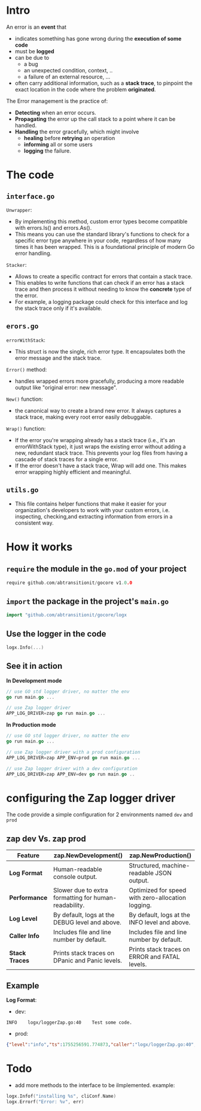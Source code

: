 # Intro
An error is an **event** that
 - indicates something has gone wrong during the **execution of some code**
 - must be **logged**
 - can be due to 
   - a bug
   - an unexpected condition, context, ..
   - a failure of an external resource, ...
 - often carry additional information, such as a **stack trace**, to pinpoint the exact location in the code where the problem **originated**.  

The Error management is the practice of:
- **Detecting** when an error occurs.
- **Propagating** the error up the call stack to a point where it can be handled.
- **Handling** the error gracefully, which might involve 
  - **healing** before **retrying** an operation
  - **informing** all or some  users
  - **logging** the failure.

# The code

## `interface.go`

`Unwrapper`: 
- By implementing this method, custom error types become compatible with errors.Is() and errors.As(). 
- This means you can use the standard library's functions to check for a specific error type anywhere in your code, regardless of how many times it has been wrapped. This is a foundational principle of modern Go error handling.

`Stacker`: 
- Allows to create a specific contract for errors that contain a stack trace. 
- This enables to write functions that can check if an error has a stack trace and then process it without needing to know the **concrete** type of the error. 
- For example, a logging package could check for this interface and log the stack trace only if it's available.

## `erors.go`

`errorWithStack`: 
- This struct is now the single, rich error type. It encapsulates both the error message and the stack trace.

`Error()` method: 
- handles wrapped errors more gracefully, producing a more readable output like "original error: new message".

`New()` function: 
- the canonical way to create a brand new error. It always captures a stack trace, making every root error easily debuggable.

`Wrap()` function: 
- If the error you're wrapping already has a stack trace (i.e., it's an errorWithStack type), it just wraps the existing error without adding a new, redundant stack trace. This prevents your log files from having a cascade of stack traces for a single error. 
- If the error doesn't have a stack trace, Wrap will add one. This makes error wrapping highly efficient and meaningful.


## `utils.go`

- This file contains helper functions that make it easier for your organization's developers to work with your custom errors, i.e. inspecting, checking,and extracting information from errors in a consistent way.

# How it works
## `require` the module in the `go.mod` of your project
```go
require github.com/abtransitionit/gocore v1.0.0
```

## `import` the package in the project's `main.go`
```go
import "github.com/abtransitionit/gocore/logx
```

## Use the logger in the code
```go
logx.Info(...)
```
## See it in action
  
  **In Development mode**
  ```go
  // use GO std logger driver, no matter the env
  go run main.go ...
  
  // use Zap logger driver
  APP_LOG_DRIVER=zap go run main.go ...
  ```
  
  **In Production mode**
  ```go
  // use GO std logger driver, no matter the env
  go run main.go ...

// use Zap logger driver with a prod configuration 
  APP_LOG_DRIVER=zap APP_ENV=prod go run main.go ...

// use Zap logger driver with a dev configuration 
  APP_LOG_DRIVER=zap APP_ENV=dev go run main.go ..
  ```

# configuring the Zap logger driver
The code provide a simple configuration for 2 environments named `dev` and `prod` 

## zap dev Vs. zap prod
|Feature|zap.NewDevelopment()|zap.NewProduction()|
|-|-|-|
|**Log Format**|	Human-readable console output.|Structured, machine-readable JSON output.
|**Performance**|	Slower due to extra formatting for human-readability.|Optimized for speed with zero-allocation logging.
|**Log Level**|	By default, logs at the DEBUG level and above.|By default, logs at the INFO level and above.
|**Caller Info**|	Includes file and line number by default.|Includes file and line number by default.
|**Stack Traces**|	Prints stack traces on DPanic and Panic levels.|Prints stack traces on ERROR and FATAL levels.

## Example
**Log Format**:
- dev: 
```
INFO	logx/loggerZap.go:40	Test some code.
```
- prod: 
```json
{"level":"info","ts":1755256591.774873,"caller":"logx/loggerZap.go:40","msg":"Test some code."}
```

# Todo
- add more methods to the interface to be ilmplemented. example:
```go
logx.Infof("installing %s", cliConf.Name)
logx.Errorf("Error: %v", err)
```
